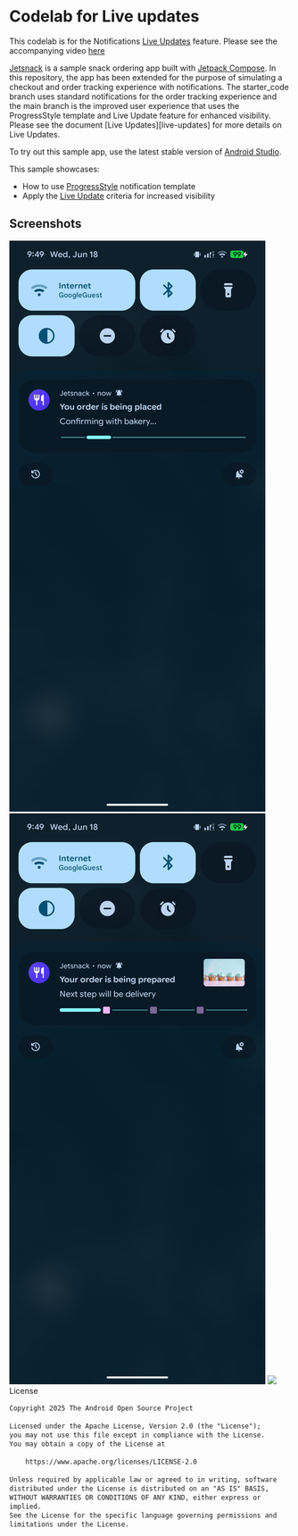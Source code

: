 # Codelab for Live updates

This codelab is for the Notifications [Live Updates](https://developer.android.com/develop/ui/views/notifications/live-update) feature.
Please see the accompanying video [here](https://youtu.be/_Akf_u08p7U?si=Et8exUp1rehVZzQQ)

[Jetsnack][jetsnack] is a sample snack ordering app built with [Jetpack Compose][compose]. In this repository, the app has been extended for the purpose of simulating a checkout and order tracking experience with notifications. The starter_code branch uses standard notifications for the order
tracking experience and the main branch is the improved user experience that uses the ProgressStyle template and Live Update feature for enhanced visibility. Please see the document [Live Updates][live-updates] for more details on Live Updates.

To try out this sample app, use the latest stable version
of [Android Studio](https://developer.android.com/studio).

This sample showcases:

* How to use [ProgressStyle][progress_style] notification template
* Apply the [Live Update][live_updates] criteria for increased visibility
 
## Screenshots

<img src="screenshots/screenshot_1.png"/>
<img src="screenshots/screenshot_2.png"/>
<img src="screenshots/screenshot_2.png/>

## License

```
Copyright 2025 The Android Open Source Project

Licensed under the Apache License, Version 2.0 (the "License");
you may not use this file except in compliance with the License.
You may obtain a copy of the License at

    https://www.apache.org/licenses/LICENSE-2.0

Unless required by applicable law or agreed to in writing, software
distributed under the License is distributed on an "AS IS" BASIS,
WITHOUT WARRANTIES OR CONDITIONS OF ANY KIND, either express or implied.
See the License for the specific language governing permissions and
limitations under the License.
```
[live_updates]: https://developer.android.com/develop/ui/views/notifications/live-update
[progress_style]: https://developer.android.com/reference/android/app/Notification.ProgressStyle
[compose]: https://developer.android.com/jetpack/compose
[coil]: https://coil-kt.github.io/coil/
[jetsnack]: https://github.com/android/compose-samples/tree/main/Jetsnack
